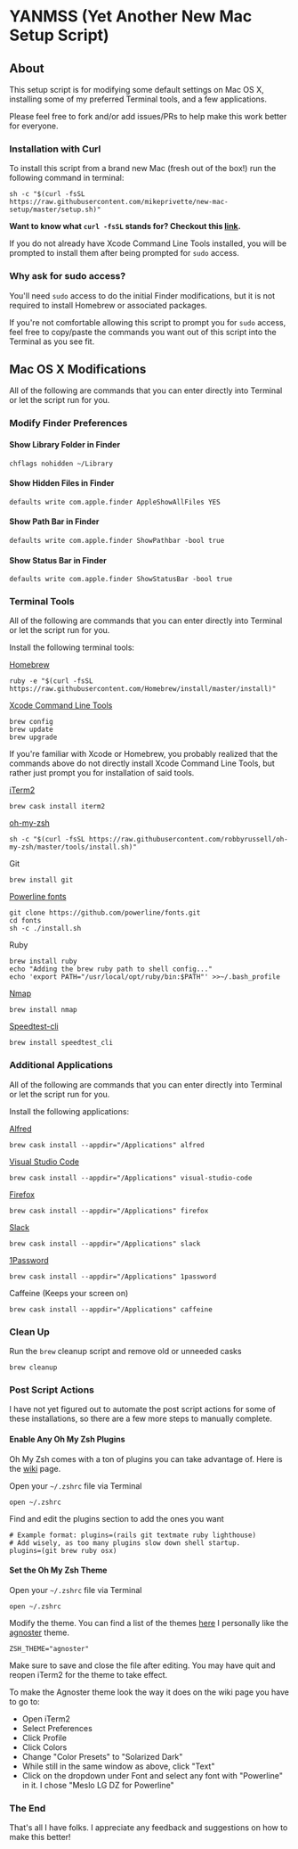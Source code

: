 # YANMSS (Yet Another New Mac Setup Script)

## About

This setup script is for modifying some default settings on Mac OS X, installing some of my preferred Terminal tools, and a few applications.

Please feel free to fork and/or add issues/PRs to help make this work better for everyone.

### Installation with Curl

To install this script from a brand new Mac (fresh out of the box!) run the following command in terminal:

``` shell
sh -c "$(curl -fsSL https://raw.githubusercontent.com/mikeprivette/new-mac-setup/master/setup.sh)"
```

**Want to know what ```curl -fsSL``` stands for? Checkout this [link](https://explainshell.com/explain?cmd=curl+-fsSL+example.org#).**

If you do not already have Xcode Command Line Tools installed, you will be prompted to install them after being prompted for ```sudo``` access.

### Why ask for sudo access?

You'll need ```sudo``` access to do the initial Finder modifications, but it is not required to install Homebrew or associated packages.

If you're not comfortable allowing this script to prompt you for ```sudo``` access, feel free to copy/paste the commands you want out of this script into the Terminal as you see fit.

## Mac OS X Modifications

All of the following are commands that you can enter directly into Terminal or let the script run for you.

### Modify Finder Preferences

#### Show Library Folder in Finder

``` shell
chflags nohidden ~/Library
```

#### Show Hidden Files in Finder

``` shell
defaults write com.apple.finder AppleShowAllFiles YES
```

#### Show Path Bar in Finder

``` shell
defaults write com.apple.finder ShowPathbar -bool true
```

#### Show Status Bar in Finder

``` shell
defaults write com.apple.finder ShowStatusBar -bool true
```

### Terminal Tools

All of the following are commands that you can enter directly into Terminal or let the script run for you.

Install the following terminal tools:

[Homebrew](https://brew.sh/)

  ``` shell
  ruby -e "$(curl -fsSL https://raw.githubusercontent.com/Homebrew/install/master/install)"
  ```

[Xcode Command Line Tools](https://developer.apple.com/library/archive/technotes/tn2339/_index.html#//apple_ref/doc/uid/DTS40014588-CH1-WHAT_IS_THE_COMMAND_LINE_TOOLS_PACKAGE_)

``` shell
brew config
brew update
brew upgrade
```

If you're familiar with Xcode or Homebrew, you probably realized that the commands above do not directly install Xcode Command Line Tools, but rather just prompt you for installation of said tools.

[iTerm2](https://www.iterm2.com/)

  ``` shell
  brew cask install iterm2
  ```
  
[oh-my-zsh](https://ohmyz.sh/)

  ``` shell
  sh -c "$(curl -fsSL https://raw.githubusercontent.com/robbyrussell/oh-my-zsh/master/tools/install.sh)"
  ```

Git

``` shell
brew install git
```

[Powerline fonts](https://github.com/powerline/fonts)

``` shell
git clone https://github.com/powerline/fonts.git
cd fonts
sh -c ./install.sh
```

Ruby

``` shell
brew install ruby
echo "Adding the brew ruby path to shell config..."
echo 'export PATH="/usr/local/opt/ruby/bin:$PATH"' >>~/.bash_profile
```

[Nmap](https://nmap.org/)

``` shell
brew install nmap
```

[Speedtest-cli](https://github.com/sivel/speedtest-cli)

``` shell
brew install speedtest_cli
```

### Additional Applications

All of the following are commands that you can enter directly into Terminal or let the script run for you.

Install the following applications:

[Alfred](https://www.alfredapp.com/)

``` shell
brew cask install --appdir="/Applications" alfred
```

[Visual Studio Code](https://code.visualstudio.com/)

``` shell
brew cask install --appdir="/Applications" visual-studio-code
```

[Firefox](https://www.mozilla.org/en-US/firefox/new/)

``` shell
brew cask install --appdir="/Applications" firefox
```

[Slack](https://slack.com/)

``` shell
brew cask install --appdir="/Applications" slack
```

[1Password](https://1password.com/)

``` shell
brew cask install --appdir="/Applications" 1password
```

Caffeine (Keeps your screen on)

``` shell
brew cask install --appdir="/Applications" caffeine
```

### Clean Up

Run the ``` brew ``` cleanup script and remove old or unneeded casks

``` shell
brew cleanup
```

### Post Script Actions

I have not yet figured out to automate the post script actions for some of these installations, so there are a few more steps to manually complete.

#### Enable Any Oh My Zsh Plugins

Oh My Zsh comes with a ton of plugins you can take advantage of. Here is the [wiki](https://github.com/ohmyzsh/ohmyzsh/wiki/Plugins) page.

Open your ``` ~/.zshrc ``` file via Terminal

``` shell
open ~/.zshrc
```

Find and edit the plugins section to add the ones you want

``` shell
# Example format: plugins=(rails git textmate ruby lighthouse)
# Add wisely, as too many plugins slow down shell startup.
plugins=(git brew ruby osx)
```

#### Set the Oh My Zsh Theme

Open your ``` ~/.zshrc ``` file via Terminal

``` shell
open ~/.zshrc
```

Modify the theme. You can find a list of the themes [here](https://github.com/ohmyzsh/ohmyzsh/wiki/Themes.) I personally like the [agnoster](https://github.com/ohmyzsh/ohmyzsh/wiki/Themes#agnoster) theme.

``` shell
ZSH_THEME="agnoster"
```

Make sure to save and close the file after editing. You may have quit and reopen iTerm2 for the theme to take effect.

To make the Agnoster theme look the way it does on the wiki page you have to go to:

- Open iTerm2
- Select Preferences
- Click Profile
- Click Colors
- Change "Color Presets" to "Solarized Dark"
- While still in the same window as above, click "Text"
- Click on the dropdown under Font and select any font with "Powerline" in it. I chose "Meslo LG DZ for Powerline"

### The End

That's all I have folks. I appreciate any feedback and suggestions on how to make this better!
